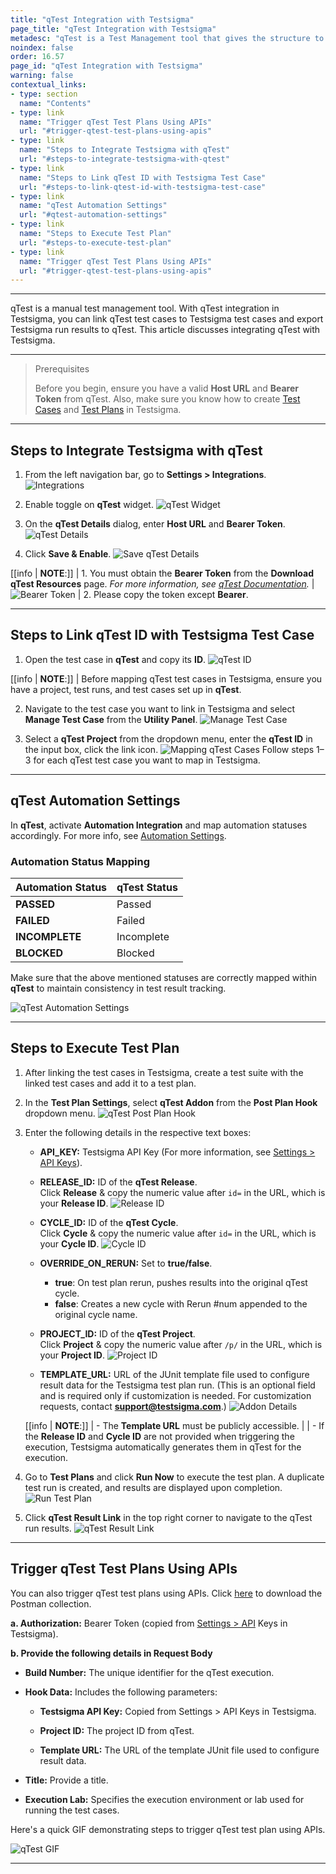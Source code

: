 ```yaml
---
title: "qTest Integration with Testsigma"
page_title: "qTest Integration with Testsigma"
metadesc: "qTest is a Test Management tool that gives the structure to organize, plan, and report the progress of testing. Learn how to integrate qTest with Testsigma Application"
noindex: false
order: 16.57
page_id: "qTest Integration with Testsigma"
warning: false
contextual_links:
- type: section
  name: "Contents"
- type: link
  name: "Trigger qTest Test Plans Using APIs"
  url: "#trigger-qtest-test-plans-using-apis"
- type: link
  name: "Steps to Integrate Testsigma with qTest"
  url: "#steps-to-integrate-testsigma-with-qtest"
- type: link
  name: "Steps to Link qTest ID with Testsigma Test Case"
  url: "#steps-to-link-qtest-id-with-testsigma-test-case"
- type: link
  name: "qTest Automation Settings"
  url: "#qtest-automation-settings"
- type: link
  name: "Steps to Execute Test Plan"
  url: "#steps-to-execute-test-plan"
- type: link
  name: "Trigger qTest Test Plans Using APIs"
  url: "#trigger-qtest-test-plans-using-apis"
---
```


---

qTest is a manual test management tool. With qTest integration in Testsigma, you can link qTest test cases to Testsigma test cases and export Testsigma run results to qTest. This article discusses integrating qTest with Testsigma. 

---

> <p id="prerequisites">Prerequisites</p>
>
> 
> Before you begin, ensure you have a valid **Host URL** and **Bearer Token** from qTest. Also, make sure you know how to create [Test Cases](https://testsigma.com/docs/test-cases/manage/add-edit-delete/) and [Test Plans](https://testsigma.com/docs/test-management/test-plans/overview/) in Testsigma.

---

## **Steps to Integrate Testsigma with qTest**

1. From the left navigation bar, go to **Settings > Integrations**.
   ![Integrations](https://s3.amazonaws.com/static-docs.testsigma.com/new_images/projects/applications/TestRail_Navigation.png)

2. Enable toggle on **qTest** widget.
   ![qTest Widget](https://s3.amazonaws.com/static-docs.testsigma.com/new_images/projects/applications/qTest_Widget.png)

3. On the **qTest Details** dialog, enter **Host URL** and **Bearer Token**.
   ![qTest Details](https://s3.amazonaws.com/static-docs.testsigma.com/new_images/projects/applications/qTest_Details.png)

4. Click **Save & Enable**.
   ![Save qTest Details](https://s3.amazonaws.com/static-docs.testsigma.com/new_images/projects/applications/qTest_Details_Save.png)

[[info | **NOTE**:]]
| 1.  You must obtain the **Bearer Token** from the **Download qTest Resources** page. *For more information, see [qTest Documentation](https://documentation.tricentis.com/qtest/od/en/content/overview/download_qtest_resources_page.htm).*
| ![Bearer Token](https://s3.amazonaws.com/static-docs.testsigma.com/new_images/projects/applications/qTest_BearerToken.png)
| 2. Please copy the token except **Bearer**. 


---


## **Steps to Link qTest ID with Testsigma Test Case**

1. Open the test case in **qTest** and copy its **ID**.
   ![qTest ID](https://s3.amazonaws.com/static-docs.testsigma.com/new_images/projects/applications/TestCase_ID_Qtest.png)

[[info | **NOTE**:]]
| Before mapping qTest test cases in Testsigma, ensure you have a project, test runs, and test cases set up in **qTest**.

2. Navigate to the test case you want to link in Testsigma and select **Manage Test Case** from the **Utility Panel**.
   ![Manage Test Case](https://s3.amazonaws.com/static-docs.testsigma.com/new_images/projects/applications/Manage_TestCase_UtilityPanel.png)


3. Select a **qTest Project** from the dropdown menu, enter the **qTest ID** in the input box, click the link icon. 
   ![Mapping qTest Cases](https://s3.amazonaws.com/static-docs.testsigma.com/new_images/projects/applications/Mapping_qTest_TestCase.png)
   Follow steps 1–3 for each qTest test case you want to map in Testsigma.


---

## **qTest Automation Settings**

In **qTest**, activate **Automation Integration** and map automation statuses accordingly. For more info, see [Automation Settings](https://documentation.tricentis.com/qtest/od/en/content/manager/settings/automation_settings.htm).

### **Automation Status Mapping**

   | **Automation Status** | **qTest Status** |
   |----------------------|----------------|
   | **PASSED**         | Passed         |
   | **FAILED**         | Failed         |
   | **INCOMPLETE**     | Incomplete     |
   | **BLOCKED**        | Blocked        |


Make sure that the above mentioned statuses are correctly mapped within **qTest** to maintain consistency in test result tracking.

![qTest Automation Settings](https://s3.amazonaws.com/static-docs.testsigma.com/new_images/projects/applications/qTest_Automation_Settings.png)


---

## **Steps to Execute Test Plan**


1. After linking the test cases in Testsigma, create a test suite with the linked test cases and add it to a test plan.

2. In the **Test Plan Settings**, select **qTest Addon** from the **Post Plan Hook** dropdown menu.
   ![qTest Post Plan Hook](https://s3.amazonaws.com/static-docs.testsigma.com/new_images/projects/applications/Post_Plan_Hook_qTest.png)

3. Enter the following details in the respective text boxes:
   - **API_KEY:** Testsigma API Key (For more information, see [Settings > API Keys](https://testsigma.com/docs/configuration/api-keys/)).
   
   - **RELEASE_ID:** ID of the **qTest Release**.<br>
     Click **Release** & copy the numeric value after `id=` in the URL, which is your **Release ID**.
     ![Release ID](https://s3.amazonaws.com/static-docs.testsigma.com/new_images/projects/applications/ReleaseID_qTest.png)
   
   - **CYCLE_ID:** ID of the **qTest Cycle**.<br>
     Click **Cycle** & copy the numeric value after `id=` in the URL, which is your **Cycle ID**.
     ![Cycle ID](https://s3.amazonaws.com/static-docs.testsigma.com/new_images/projects/applications/CycleID_qTest.png)
   
   - **OVERRIDE\_ON\_RERUN:** Set to **true/false**.
      - **true**: On test plan rerun, pushes results into the original qTest cycle.
      - **false**: Creates a new cycle with Rerun #num appended to the original cycle name.
   
   - **PROJECT_ID:** ID of the **qTest Project**.<br>
     Click **Project** & copy the numeric value after `/p/` in the URL, which is your **Project ID**.
     ![Project ID](https://s3.amazonaws.com/static-docs.testsigma.com/new_images/projects/applications/ProjectID_qTest.png)
   
   - **TEMPLATE_URL:** URL of the JUnit template file used to configure result data for the Testsigma test plan run. (This is an optional field and is required only if customization is needed. For customization requests, contact **support@testsigma.com**.)
     ![Addon Details](https://s3.amazonaws.com/static-docs.testsigma.com/new_images/projects/applications/Addon_Details_qTest.png)

    [[info | **NOTE**:]]
    | - The **Template URL** must be publicly accessible.
    | 
    | - If the **Release ID** and **Cycle ID** are not provided when triggering the execution, Testsigma automatically generates them in qTest for the execution.

1. Go to **Test Plans** and click **Run Now** to execute the test plan. A duplicate test run is created, and results are displayed upon completion.
   ![Run Test Plan](https://s3.amazonaws.com/static-docs.testsigma.com/new_images/projects/applications/Run_qTest_Plan.png)

2. Click **qTest Result Link** in the top right corner to navigate to the qTest run results.
   ![qTest Result Link](https://s3.amazonaws.com/static-docs.testsigma.com/new_images/projects/applications/qTest_Result_Link.png)


---


## **Trigger qTest Test Plans Using APIs**

You can also trigger qTest test plans using APIs. Click [here](https://s3.amazonaws.com/static-docs.testsigma.com/new_images/projects/applications/TR_QT.postman_collection.json.zip) to download the Postman collection.


**a. Authorization:** Bearer Token (copied from [Settings > API](https://testsigma.com/docs/configuration/api-keys/) Keys in Testsigma).

**b. Provide the following details in Request Body**
   
   - **Build Number:** The unique identifier for the qTest execution.
   
   - **Hook Data:** Includes the following parameters:
      
      - **Testsigma API Key:** Copied from Settings > API Keys in Testsigma.
      
      - **Project ID:** The project ID from qTest.
      
      - **Template URL:** The URL of the template JUnit file used to configure result data.
   
   - **Title:** Provide a title.
   
   - **Execution Lab:** Specifies the execution environment or lab used for running the test cases.

Here's a quick GIF demonstrating steps to trigger qTest test plan using APIs.

![qTest GIF](https://s3.amazonaws.com/static-docs.testsigma.com/new_images/projects/applications/qTest_CICD.gif)

---
